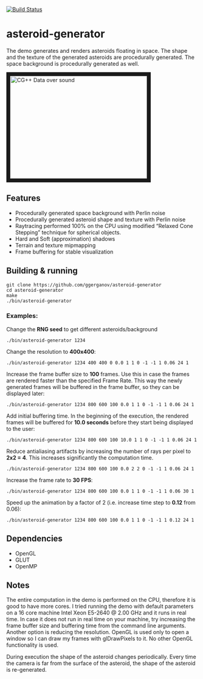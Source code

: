 [![Build Status](https://travis-ci.org/ggerganov/asteroid-generator.svg?branch=master)](https://travis-ci.org/ggerganov/asteroid-generator.svg?branch=master)

# asteroid-generator
The demo generates and renders asteroids floating in space. The shape and the texture of the generated asteroids are procedurally generated. The space background is procedurally generated as well.

<a href="http://www.youtube.com/watch?feature=player_embedded&v=bGKxsXbf358" target="_blank"><img src="http://img.youtube.com/vi/bGKxsXbf358/0.jpg" alt="CG++ Data over sound" width="360" height="270" border="10" /> </a>

## Features

- Procedurally generated space background with Perlin noise
- Procedurally generated asteroid shape and texture with Perlin noise
- Raytracing performed 100% on the CPU using modified “Relaxed Cone Stepping” technique for spherical objects.
- Hard and Soft (approximation) shadows
- Terrain and texture mipmapping
- Frame buffering for stable visualization

## Building & running

    git clone https://github.com/ggerganov/asteroid-generator
    cd asteroid-generator
    make
    ./bin/asteroid-generator
    
### Examples:

Change the **RNG seed** to get different asteroids/background

    ./bin/asteroid-generator 1234
    
Change the resolution to **400x400**:

    ./bin/asteroid-generator 1234 400 400 0 0.0 1 1 0 -1 -1 1 0.06 24 1
    
Increase the frame buffer size to **100** frames. Use this in case the frames are rendered faster than the specified Frame Rate. This way the newly generated frames will be buffered in the frame buffer, so they can be displayed later:

    ./bin/asteroid-generator 1234 800 600 100 0.0 1 1 0 -1 -1 1 0.06 24 1

Add initial buffering time. In the beginning of the execution, the rendered frames will be buffered for **10.0 seconds** before they start being displayed to the user:
    
    ./bin/asteroid-generator 1234 800 600 100 10.0 1 1 0 -1 -1 1 0.06 24 1
    
Reduce antialiasing artifacts by increasing the number of rays per pixel to **2x2 = 4**. This increases significantly the computation time.
    
    ./bin/asteroid-generator 1234 800 600 100 0.0 2 2 0 -1 -1 1 0.06 24 1
    
Increase the frame rate to **30 FPS**:
    
    ./bin/asteroid-generator 1234 800 600 100 0.0 1 1 0 -1 -1 1 0.06 30 1
    
Speed up the animation by a factor of 2 (i.e. increase time step to **0.12** from 0.06):
    
    ./bin/asteroid-generator 1234 800 600 100 0.0 1 1 0 -1 -1 1 0.12 24 1
    
## Dependencies

- OpenGL
- GLUT
- OpenMP
    
## Notes

The entire computation in the demo is performed on the CPU, therefore it is good to have more cores. I tried running the demo with default parameters on a 16 core machine Intel Xeon E5-2640 @ 2.00 GHz and it runs in real time. In case it does not run in real time on your machine, try increasing the frame buffer size and buffering time from the command line arguments. Another option is reducing the resolution. OpenGL is used only to open a window so I can draw my frames with glDrawPixels to it. No other OpenGL functionality is used.

During execution the shape of the asteroid changes periodically. Every time the camera is far from the surface of the asteroid, the shape of the asteroid is re-generated.
